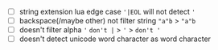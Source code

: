 + [ ] string extension lua edge case `'|EOL` will not detect `'`
+ [ ] backspace(/maybe other) not filter string `"a"b` > `"a"b`
+ [ ] doesn't filter alpha `'` `don't |` > `'` > `don't '`
+ [ ] doesn't detect unicode word character as word character
